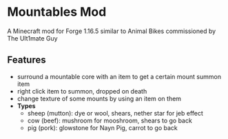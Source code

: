# Mountables Mod 

A Minecraft mod for Forge 1.16.5 similar to Animal Bikes commissioned by The Ult1mate Guy

## Features
- surround a mountable core with an item to get a certain mount summon item
- right click item to summon, dropped on death
- change texture of some mounts by using an item on them
- **Types**
    - sheep (mutton): dye or wool, shears, nether star for jeb effect
    - cow (beef): mushroom for mooshroom, shears to go back
    - pig (pork): glowstone for Nayn Pig, carrot to go back